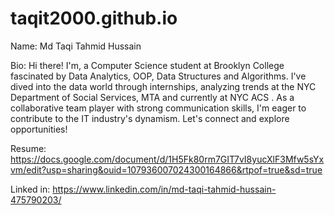 # taqit2000.github.io


Name: Md Taqi Tahmid Hussain


Bio: Hi there!
I'm, a Computer Science student at Brooklyn College fascinated by Data Analytics, OOP, Data Structures and Algorithms. I've dived into the data world through internships, analyzing trends at the NYC Department of Social Services, MTA and currently at NYC ACS . As a collaborative team player with strong communication skills, I'm eager to contribute to the IT industry's dynamism. Let's connect and explore opportunities!

Resume: https://docs.google.com/document/d/1H5Fk80rm7GIT7vI8yucXlF3Mfw5sYxvm/edit?usp=sharing&ouid=107936007024300164866&rtpof=true&sd=true

Linked in: https://www.linkedin.com/in/md-taqi-tahmid-hussain-475790203/
